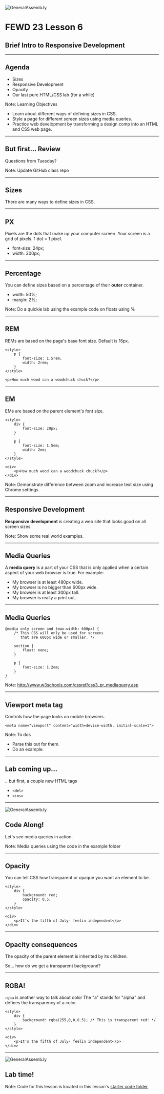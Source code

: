 ![GeneralAssemb.ly](../../img/icons/FEWD_Logo.png)

# FEWD 23 Lesson 6

## Brief Intro to Responsive Development

---

## Agenda

* Sizes
* Responsive Development
* Opacity
* Our last pure HTML/CSS lab (for a while)

Note:
Learning Objectives
- Learn about different ways of defining sizes in CSS.
- Style a page for different screen sizes using media queries.
- Practice web development by transforming a design comp into an HTML and CSS web page.

---

## But first... Review

Questions from Tuesday?

Note:
Update GitHub class repo

---

## Sizes

There are many ways to define sizes in CSS.

---

## PX

Pixels are the dots that make up your computer screen.  Your screen is a grid of pixels.  1 dot = 1 pixel.

* font-size: 24px;
* width: 300px;

---

## Percentage

You can define sizes based on a percentage of their __outer__ container.

* width: 50%;
* margin: 2%;

Note:
Do a quickie lab using the example code on floats using %

---

## REM

REMs are based on the page's base font size.  Default is 16px.

```
<style>
    p {
        font-size: 1.5rem;
        width: 2rem;
    }
</style>

<p>How much wood can a woodchuck chuck?</p>
```

---

## EM

EMs are based on the parent element's font size.

```
<style>
    div { 
        font-size: 20px; 
    }

    p {
        font-size: 1.5em;
        width: 2em;
    }
</style>

<div>
    <p>How much wood can a woodchuck chuck?</p>
</div>
```

Note:
Demonstrate difference between zoom and increase text size using Chrome settings.

---

## Responsive Development

__Responsive development__ is creating a web site that looks good on all screen sizes.

Note:
Show some real world examples.

---

## Media Queries

A __media query__ is a part of your CSS that is only applied when a certain aspect of your web browser is true.  For example:

* My browser is at least 480px wide.
* My browser is no bigger than 600px wide.
* My browser is at least 300px tall.
* My browser is really a print out.

---

## Media Queries

```
@media only screen and (max-width: 600px) {
    /* This CSS will only be used for screens 
       that are 600px wide or smaller. */

    section {
        float: none;
    }

    p {
        font-size: 1.2em;
    }
}
```

Note:
http://www.w3schools.com/cssref/css3_pr_mediaquery.asp

---

## Viewport meta tag

Controls how the page looks on mobile browsers.

```
<meta name="viewport" content="width=device-width, initial-scale=1">
```

Note:
To dos
- Parse this out for them.
- Do an example.

---

## Lab coming up...

.. but first, a couple new HTML tags

* ```<del>```
* ```<ins>```

---

![GeneralAssemb.ly](../../img/icons/code_along.png)

## Code Along!

Let's see media queries in action.

Note:
Media queries using the code in the example folder

---

## Opacity

You can tell CSS how transparent or opaque you want an element to be.

```
<style>
    div {
        background: red;
        opacity: 0.5;
    }
</style>

<div>
    <p>It's the fifth of July- feelin independent</p>
</div>
```

---

## Opacity consequences

The opacity of the parent element is inherited by its children.

So... how do we get a transparent background?

---

## RGBA!

`rgba` is another way to talk about color
The "a" stands for "alpha" and defines the transparency of a color.

```
<style>
    div {
        background: rgba(255,0,0,0.5); /* This is transparent red! */
    }
</style>

<div>
    <p>It's the fifth of July- feelin independent</p>
</div>
```

---

![GeneralAssemb.ly](../../img/icons/exercise_icon_md.png)

## Lab time!

Note:
Code for this lesson is located in this lesson's [starter code folder](starter_code)

